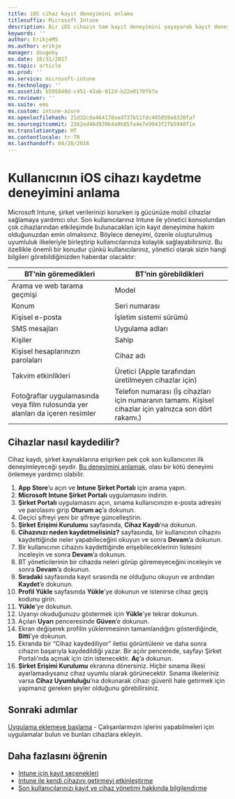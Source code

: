 ```yaml
---
title: iOS cihaz kayıt deneyimini anlama
titlesuffix: Microsoft Intune
description: Bir iOS cihazın tam kayıt deneyimini yaşayarak kayıt deneyimi hakkında bilgi edinin.
keywords: ''
author: ErikjeMS
ms.author: erikje
manager: dougeby
ms.date: 10/31/2017
ms.topic: article
ms.prod: ''
ms.service: microsoft-intune
ms.technology: ''
ms.assetid: b595848d-c451-43ab-812d-b22e0170fb7a
ms.reviewer: ''
ms.suite: ems
ms.custom: intune-azure
ms.openlocfilehash: 21d32cda464170aad737b51fdc405059a8320faf
ms.sourcegitcommit: 2162ed46d939b4a9b85fa4e7e9943f2fb5948f1e
ms.translationtype: HT
ms.contentlocale: tr-TR
ms.lasthandoff: 04/20/2018
---
```

# <a name="understand-the-users-experience-enrolling-an-ios-device"></a>Kullanıcının iOS cihazı kaydetme deneyimini anlama

Microsoft Intune, şirket verilerinizi korurken iş gücünüze mobil cihazlar sağlamaya yardımcı olur. Son kullanıcılarınız Intune ile yönetici konsolundan çok cihazlarından etkileşimde bulunacakları için kayıt deneyimine hakim olduğunuzdan emin olmalısınız. Böylece deneyimi, özenle oluşturulmuş uyumluluk ilkeleriyle birleştirip kullanıcılarınıza kolaylık sağlayabilirsiniz. Bu özellikle önemli bir konudur çünkü kullanıcılarınız, yönetici olarak sizin hangi bilgileri görebildiğinizden haberdar olacaktır:

| BT’nin göremedikleri | BT’nin görebildikleri |
|---|---|
| Arama ve web tarama geçmişi | Model |
| Konum | Seri numarası |
| Kişisel e-posta | İşletim sistemi sürümü |
| SMS mesajları | Uygulama adları |
| Kişiler | Sahip |
| Kişisel hesaplarınızın parolaları | Cihaz adı |
| Takvim etkinlikleri | Üretici (Apple tarafından üretilmeyen cihazlar için) |
| Fotoğraflar uygulamasında veya film rulosunda yer alanları da içeren resimler | Telefon numarası (İş cihazları için numaranın tamamı. Kişisel cihazlar için yalnızca son dört rakamı.) |

## <a name="how-do-i-enroll-a-device"></a>Cihazlar nasıl kaydedilir?

Cihaz kaydı, şirket kaynaklarına erişirken pek çok son kullanıcının ilk deneyimleyeceği şeydir. [Bu deneyimini anlamak](end-user-educate.md), olası bir kötü deneyimi önlemeye yardımcı olabilir.

1. **App Store**’u açın ve **Intune Şirket Portalı** için arama yapın.
2. **Microsoft Intune Şirket Portalı** uygulamasını indirin.
3. **Şirket Portalı** uygulamasını açın, sınama kullanıcınızın e-posta adresini ve parolasını girip **Oturum aç**’a dokunun.
4. Geçici şifreyi yeni bir şifreye güncelleştirin.
5. **Şirket Erişimi Kurulumu** sayfasında, **Cihaz Kaydı**’na dokunun.
6. **Cihazınızı neden kaydetmelisiniz?** sayfasında, bir kullanıcının cihazını kaydettiğinde neler yapabileceğini okuyun ve sonra **Devam**’a dokunun.
7. Bir kullanıcının cihazını kaydettiğinde erişebileceklerinin listesini inceleyin ve sonra **Devam**’a dokunun.
8. BT yöneticilerinin bir cihazda neleri görüp göremeyeceğini inceleyin ve sonra **Devam**’a dokunun.
9. **Sıradaki** sayfasında kayıt sırasında ne olduğunu okuyun ve ardından **Kaydet**’e dokunun.
10. **Profil Yükle** sayfasında **Yükle**’ye dokunun ve istenirse cihaz geçiş kodunu girin.
11. **Yükle**’ye dokunun.
12. Uyarıyı okuduğunuzu göstermek için **Yükle**’ye tekrar dokunun.
13. Açılan **Uyarı** penceresinde **Güven**’e dokunun.
14. Ekran değişerek profilin yüklenmesinin tamamlandığını gösterdiğinde, **Bitti**’ye dokunun.
15. Ekranda bir “Cihaz kaydediliyor” iletisi görüntülenir ve daha sonra cihazın başarıyla kaydedildiği yazar. Bir açılır pencerede, sayfayı Şirket Portalı’nda açmak için izin istenecektir. **Aç**’a dokunun.
16. **Şirket Erişimi Kurulumu** ekranına dönersiniz. Hiçbir sınama ilkesi ayarlamadıysanız cihaz uyumlu olarak görünecektir. Sınama ilkeleriniz varsa **Cihaz Uyumluluğu**’na dokunarak cihazı güvenli hale getirmek için yapmanız gereken şeyler olduğunu görebilirsiniz.

## <a name="next-steps"></a>Sonraki adımlar

[Uygulama eklemeye başlama](get-started-apps.md) - Çalışanlarınızın işlerini yapabilmeleri için uygulamalar bulun ve bunları cihazlara ekleyin.

## <a name="learn-more"></a>Daha fazlasını öğrenin

* [Intune için kayıt seçenekleri](enrollment-options.md)
* [Intune ile kendi cihazını getirmeyi etkinleştirme](byod-enable.md)
* [Son kullanıcılarınızı kayıt ve cihaz yönetimi hakkında bilgilendirme](end-user-educate.md)
